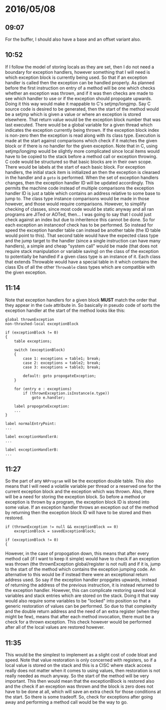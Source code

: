 # 2016/05/08

## 09:07

For the buffer, I should also have a base and an offset variant also.

## 10:52

If I follow the model of storing locals as they are set, then I do not need a
boundary for exception handlers, however something that I will need is which
exception block is currently being used. So that if an exception handler is
called then the exception can be handled properly. As planned before the
first instruction on entry of a method will be one which checks whether an
exception was thrown, and if it was then checks are made to see which handler
to use or if the exception should propogate upwards. Doing it this way would
make it mappable to C's setjmp/longjmp. Say C source code is desired to be
generated, then the start of the method would be a setjmp which is given a
value or where an exception is stored elsewhere. That return value would be the
exception block number that was last executed. There would be a global
variable for a given thread which indicates the exception currently being
thrown. If the exception block index is non-zero then the exception is read
along with its class type. Execution is made at the start against comparisons
which check if it matches the given block or if there is no handler for the
given exception. Note that in C, using setjmp/longjmp would be slightly more
complicated since local items would have to be copied to the stack before a
method call or exception throwing. C code would be structured so that basic
blocks are in their own scope. There would be labels at the start of each
basic block. For exception handlers, the initial stack item is initialized an
then the exception is clearaed in the handler and a `goto` is performed. When
the set of exception handlers changes, then the exception handler ID will be
updated accordingly. This permits the machine code instead of multiple
comparisons the exception handler ID is just a table which contains an address
relative to some base to jump to. The class type instance comparisons would be
made in those however, and those would require comparisons. However, to
simplify checking of classes, since most code would be static anyway and all
ran programs are JITed or AOTed, then... I was going to say that I could just
check against an index but due to inheritence this cannot be done. So for each
exception an instanceof check has to be performed. So instead for speed the
exception handler table can instead be another table (the ID table would
point to this). That second table would have the expected class type and the
jump target to the handler (since a single instruction can have many handlers),
a simple and cheap "system call" would be made (that does not require stack
manipulation or variable saving) on the class of the exception to potentially
be handled if a given class type is an instance of it. Each class that extends
Throwable would have a special table in it which contains the class IDs of all
the other `Throwable` class types which are compatible with the given
exception.

## 11:14

Note that exception handlers for a given block **MUST** match the order that
they appear in the `Code` attribute in. So basically in pseudo code of sorts
the exception handler at the start of the method looks like this:

	global thrownException
	non-thrashed-local exceptionBlock
	
	if (exceptionBlock != 0)
	{
		table exceptions;
		
		switch (exceptionBlock)
		{
			case 1: exceptions = table1; break;
			case 2: exceptions = table2; break;
			case 3: exceptions = table3; break;
				
			default: goto propogateException; 
		}
		
		for (entry e : exceptions)
			if (thrownException.isInstance(e.type))
				goto e.handler;
		
		label propogateException:
		...
	}
	
	label normalEntryPoint:
	...
	
	label exceptionHandlerA:
	...
	
	label exceptionHandlerB:
	...

## 11:27

So the part of any `NRProgram` will be the exception double table. This also
means that I will need a volatile variable per thread or a reserved one for
the current exception block and the exception which was thrown. Also, there
will be a need for storing the exception block. So before a method or exception
is thrown by a program, the exception block ID is stored into some value. If
an exception handler throws an exception out of the method by returning then
the exception block ID will have to be stored and then restored.

	if (thrownException != null && exceptionBlock == 0)
		exceptionBlock = savedExceptionBlock;
		
	if (exceptionBlock != 0)
	{

However, in the case of propogation down, this means that after every method
call (if I want to keep it simple) would have to check if an exception was
thrown (the thrownException global/register is not null) and if it is, jump
to the start of the method which contains the exception jumping code. An
alternative to this would be if instead there were an exceptional return
address used. So say if the exception handler propgates upwards, instead of
returning the address of the previous instruction, it is instead returned to
the exception handler. However, this can complicate restoring saved local
variables and stack entries which are stored on the stack. Doing it that way
would also require some variables to be "locked" into position so that a
generic restoration of values can be performed. So due to that complexity and
the double return address and the need of an extra register (when they might
be few), means that after each method invocation, there must be a check for
a thrown exception. This check however would be performed after all of the
local values are restored however.

## 11:35

This would be the simplest to implement as a slight cost of code bloat and
speed. Note that value restoration is only concerned with registers, so if a
local value is stored on the stack and this is a CISC where stack access really
does not matter when it comes to using values, then restoration is not really
needed as much anyway. So the start of the method will be very important. This
then would mean that the exceptionBlock is restored also and the check if an
exception was thrown and the block is zero does not have to be done at all,
which will save an extra check for those conditions at the start. So there is
some tradeoff. So, check for exceptions after going away and performing a
method call would be the way to go.

